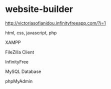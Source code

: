 # website-builder

http://victoriasofianidou.infinityfreeapp.com/?i=1

html, css, javascript, php 

XAMPP 

FileZilla Client 

InfinityFree

MySQL Database 

phpMyAdmin


